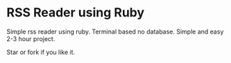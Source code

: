 # RSS Reader using Ruby

Simple rss reader using ruby. Terminal based no database. Simple and easy 2-3 hour project.

Star or fork if you like it.
